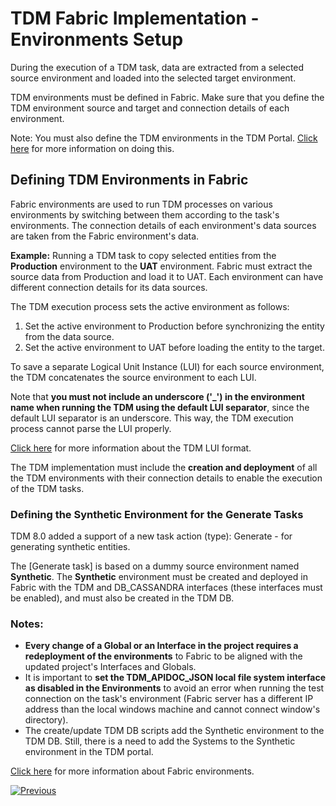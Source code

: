 # TDM Fabric Implementation - Environments Setup

During the execution of a TDM task, data are extracted from a selected source environment and loaded into the selected target environment.

TDM environments must be defined in Fabric. Make sure that you define the TDM environment source and target and connection details of each environment. 

Note: You must also define the TDM environments in the TDM Portal. [Click here](/articles/TDM/tdm_gui/07_tdm_gui_environment_overview.md) for more information on doing this.  


## Defining TDM Environments in Fabric

Fabric environments are used to run TDM processes on various environments by switching between them according to the task's environments.  The connection details of each environment's data sources are taken from the Fabric environment's data.

**Example:** Running a TDM task to copy selected entities from the **Production** environment to the **UAT** environment. Fabric must extract the source data from Production and load it to UAT. Each environment can have different connection details for its data sources. 

The TDM execution process sets the active environment as follows:

   1. Set the active environment to Production before synchronizing the entity from the data source.
   2. Set the active environment to UAT before loading the entity to the target.

 To save a separate Logical Unit Instance (LUI) for each source environment, the TDM concatenates the source environment to each LUI.

Note that **you must not include an underscore ('_') in the environment name when running the TDM using the default LUI separator**, since the default LUI separator is an underscore. This way, the TDM execution process cannot parse the LUI properly.

 [Click here](01_tdm_set_instance_per_env_and_version.md) for more information about the TDM LUI format. 

The TDM implementation must include the **creation and deployment** of all the TDM environments with their connection details to enable the execution of the TDM tasks. 

### Defining the Synthetic Environment for the Generate Tasks

TDM 8.0 added a support of a new task action (type): Generate - for generating synthetic entities.

The [Generate task] is based on a dummy source environment named **Synthetic**. The **Synthetic** environment must be created and deployed in Fabric with the TDM and DB_CASSANDRA interfaces (these interfaces must be enabled), and must also be created in the TDM DB.



### Notes:

- **Every change of a Global or an Interface in the project requires a redeployment of the environments** to Fabric to be aligned with the updated project's Interfaces and Globals.
- It is important to **set the TDM_APIDOC_JSON local file system interface as disabled in the Environments** to avoid an error when running the test connection on the task's environment (Fabric server has a different IP address than the local windows machine and cannot connect window's directory).
- The create/update TDM DB scripts add the Synthetic environment to the TDM DB. Still, there is a need to add the Systems to the Synthetic environment in the TDM portal.

[Click here](/articles/25_environments/02_create_new_environment.md) for more information about Fabric environments.

[![Previous](/articles/images/Previous.png)](12_tdm_error_handling_and_statistics.md)
